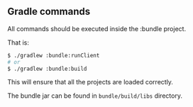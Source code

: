 ## Gradle commands

All commands should be executed inside the :bundle project.

That is:

```bash
$ ./gradlew :bundle:runClient
# or
$ ./gradlew :bundle:build
```

This will ensure that all the projects are loaded correctly.

The bundle jar can be found in `bundle/build/libs` directory.
